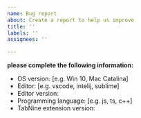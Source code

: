 ```yaml
---
name: Bug report
about: Create a report to help us improve
title: ''
labels: ''
assignees: ''

---
```


**please complete the following information:**	
 - OS version: [e.g. Win 10, Mac Catalina]	
 - Editor: [e.g. vscode, intelij, sublime]	
 - Editor version:	
 - Programming language: [e.g. js, ts, c++]	
 - TabNine extension version:
